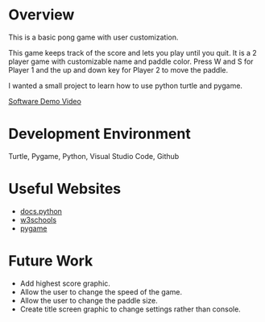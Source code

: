 # Overview

This is a basic pong game with user customization.

This game keeps track of the score and lets you play until you quit. It is a 2 player game with customizable name and paddle color. Press W and S for Player 1 and the up and down key for Player 2 to move the paddle.

I wanted a small project to learn how to use python turtle and pygame.

[Software Demo Video](https://youtu.be/Sl2C7Nfx0ro)

# Development Environment

Turtle, Pygame, Python, Visual Studio Code, Github

# Useful Websites

* [docs.python](https://docs.python.org/3/library/turtle.html)
* [w3schools](https://www.w3schools.com/python/)
* [pygame](https://www.pygame.org/docs/ref/mixer.html)

# Future Work

* Add highest score graphic.
* Allow the user to change the speed of the game.
* Allow the user to change the paddle size.
* Create title screen graphic to change settings rather than console.